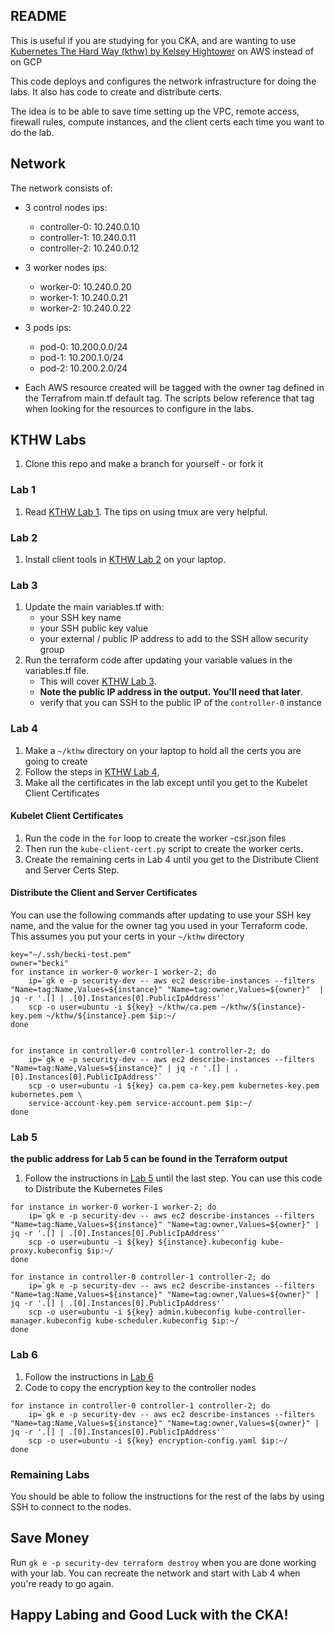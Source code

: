 
## README  

This is useful if you are studying for you CKA, and are wanting to use [Kubernetes The Hard Way (kthw) by Kelsey Hightower](https://github.com/kelseyhightower/kubernetes-the-hard-way) on AWS instead of on GCP

This code deploys and configures the network infrastructure for doing the labs. It also has code to create and distribute certs.  

The idea is to be able to save time setting up the VPC, remote access, firewall rules, compute instances, and the client certs each time you want to do the lab.   

## Network

The network consists of:

* 3 control nodes ips:
   - controller-0: 10.240.0.10
   - controller-1: 10.240.0.11
   - controller-2: 10.240.0.12
* 3 worker nodes ips: 
   - worker-0: 10.240.0.20
   - worker-1: 10.240.0.21
   - worker-2: 10.240.0.22
* 3 pods ips: 
   - pod-0: 10.200.0.0/24
   - pod-1: 10.200.1.0/24
   - pod-2: 10.200.2.0/24 

* Each AWS resource created will be tagged with the owner tag defined in the Terrafrom main.tf default tag. The scripts below reference that tag when looking for the resources to configure in the labs.

## KTHW Labs

1. Clone this repo and make a branch for yourself - or fork it

### Lab 1

1. Read [KTHW Lab 1](https://github.com/kelseyhightower/kubernetes-the-hard-way/blob/master/docs/01-prerequisites.md). The tips on using tmux are very helpful.

### Lab 2

1. Install client tools in [KTHW Lab 2](https://github.com/kelseyhightower/kubernetes-the-hard-way/blob/master/docs/02-client-tools.md) on your laptop.

### Lab 3

1. Update the main variables.tf with: 
   - your SSH key name
   - your SSH public key value
   - your external / public IP address to add to the SSH allow security group
1. Run the terraform code after updating your variable values in the variables.tf file. 
   - This will cover [KTHW Lab 3](https://github.com/kelseyhightower/kubernetes-the-hard-way/blob/master/docs/03-compute-resources.md). 
   - **Note the public IP address in the output. You'll need that later**.
   - verify that you can SSH to the public IP of the `controller-0` instance

### Lab 4

1. Make a `~/kthw` directory on your laptop to hold all the certs you are going to create
1. Follow the steps in [KTHW Lab 4](https://github.com/kelseyhightower/kubernetes-the-hard-way/blob/master/docs/04-certificate-authority.md), 
1. Make all the certificates in the lab except until you get to the Kubelet Client Certificates

#### Kubelet Client Certificates

1. Run the code in the `for` loop to create the worker -csr.json files
1. Then run the `kube-client-cert.py` script to create the worker certs.
1. Create the remaining certs in Lab 4 until you get to the Distribute Client and Server Certs Step. 

#### Distribute the Client and Server Certificates

You can use the following commands after updating to use your SSH key name, and the value for the owner tag you used in your Terraform code. This assumes you put your certs in your `~/kthw` directory
```
key="~/.ssh/becki-test.pem"
owner="becki"
for instance in worker-0 worker-1 worker-2; do
    ip=`gk e -p security-dev -- aws ec2 describe-instances --filters "Name=tag:Name,Values=${instance}" "Name=tag:owner,Values=${owner}"  | jq -r '.[] | .[0].Instances[0].PublicIpAddress'`
    scp -o user=ubuntu -i ${key} ~/kthw/ca.pem ~/kthw/${instance}-key.pem ~/kthw/${instance}.pem $ip:~/
done


for instance in controller-0 controller-1 controller-2; do
    ip=`gk e -p security-dev -- aws ec2 describe-instances --filters "Name=tag:Name,Values=${instance}" | jq -r '.[] | .[0].Instances[0].PublicIpAddress'`
    scp -o user=ubuntu -i ${key} ca.pem ca-key.pem kubernetes-key.pem kubernetes.pem \
    service-account-key.pem service-account.pem $ip:~/
done
```

### Lab 5

 **the public address for Lab 5 can be found in the Terraform output**
1. Follow the instructions in [Lab 5](https://github.com/kelseyhightower/kubernetes-the-hard-way/blob/master/docs/05-kubernetes-configuration-files.md) until the last step. You can use this code to Distribute the Kubernetes Files
```
for instance in worker-0 worker-1 worker-2; do
    ip=`gk e -p security-dev -- aws ec2 describe-instances --filters "Name=tag:Name,Values=${instance}" "Name=tag:owner,Values=${owner}" | jq -r '.[] | .[0].Instances[0].PublicIpAddress'`
    scp -o user=ubuntu -i ${key} ${instance}.kubeconfig kube-proxy.kubeconfig $ip:~/
done

for instance in controller-0 controller-1 controller-2; do
    ip=`gk e -p security-dev -- aws ec2 describe-instances --filters "Name=tag:Name,Values=${instance}" "Name=tag:owner,Values=${owner}" | jq -r '.[] | .[0].Instances[0].PublicIpAddress'`
    scp -o user=ubuntu -i ${key} admin.kubeconfig kube-controller-manager.kubeconfig kube-scheduler.kubeconfig $ip:~/
done
```

### Lab 6

1. Follow the instructions in [Lab 6](https://github.com/kelseyhightower/kubernetes-the-hard-way/blob/master/docs/06-data-encryption-keys.md)
1. Code to copy the encryption key to the controller nodes
```
for instance in controller-0 controller-1 controller-2; do
    ip=`gk e -p security-dev -- aws ec2 describe-instances --filters "Name=tag:Name,Values=${instance}" "Name=tag:owner,Values=${owner}" | jq -r '.[] | .[0].Instances[0].PublicIpAddress'`
    scp -o user=ubuntu -i ${key} encryption-config.yaml $ip:~/
done
```

### Remaining Labs

You should be able to follow the instructions for the rest of the labs by using SSH to connect to the nodes.

## Save Money

Run `gk e -p security-dev terraform destroy` when you are done working with your lab. You can recreate the network and start with Lab 4 when you're ready to go again.

## Happy Labing and Good Luck with the CKA!
